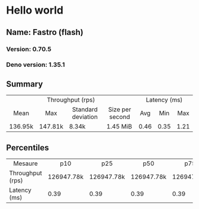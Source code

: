 # Hello world
## Name: Fastro (flash) 

### Version: 0.70.5
### Deno version: 1.35.1

## Summary
<table>
<tr>
    <td align="center" colspan="4">Throughput (rps)</td>
    <td align="center" colspan="3">Latency (ms)</td>
</tr>
<tr>
    <td align="center">Mean</td>
    <td align="center">Max</td>
    <td align="center">Standard deviation</td>
    <td align="center">Size per second</td>
    <td align="center">Avg</td>
    <td align="center">Min</td>
    <td align="center">Max</td>
</tr>
<tr>
    <td>136.95k</td>
    <td>147.81k</td>
    <td>8.34k</td>
    <td>1.45 MiB</td>
    <td>0.46</td>
    <td>0.35</td>
    <td>1.21</td>
</tr>
</table>

## Percentiles

<table>
<tr>
  <td align="center">Mesaure</td>
  <td align="center">p10</td>
  <td align="center">p25</td>
  <td align="center">p50</td>
  <td align="center">p75</td>
  <td align="center">p90</td>
  <td align="center">p95</td>
  <td align="center">p99</td>
</tr>
<tr>
  <td>Throughput (rps)</td>
  <td>126947.78k</td>
  <td>126947.78k</td>
  <td>126947.78k</td>
  <td>126947.78k</td>
  <td>147807.79k</td>
  <td>147807.79k</td>
  <td>147807.79k</td>
</tr>
<tr>
  <td>Latency (ms)</td>
  <td>0.39</td>
  <td>0.39</td>
  <td>0.39</td>
  <td>0.39</td>
  <td>0.54</td>
  <td>0.60</td>
  <td>1.00</td>
</tr>
</table>

